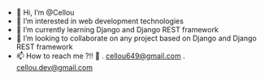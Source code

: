 - 👋 Hi, I’m @Cellou
- 👀 I’m interested in web development technologies
- 🌱 I’m currently learning Django and Django REST framework
- 💞️ I’m looking to collaborate on any project based on Django and Django REST framework
- 📫 How to reach me ?!! 💬
  . cellou649@gmail.com
  . cellou.dev@gmail.com

<!---
Cellou404/Cellou404 is a ✨ special ✨ repository because its `README.md` (this file) appears on your GitHub profile.
You can click the Preview link to take a look at your changes.
--->
